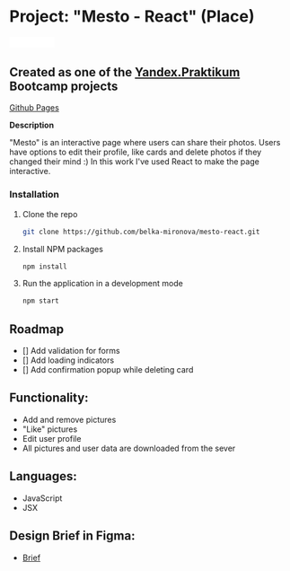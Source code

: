 # Project:  "Mesto - React" (Place)


<img src="src/images/mesto_icon.svg" alt="Logo" width="80" height="auto">


## Created as one of the [Yandex.Praktikum](https://praktikum.yandex.com/) Bootcamp projects

[Github Pages](https://belka-mironova.github.io/mesto-react/)

**Description**

"Mesto" is an interactive page where users can share their photos. Users have options to edit their profile, like cards and delete photos if they changed their mind :)
In this work  I've used React to make the page interactive. 

### Installation

1. Clone the repo
   ```sh
   git clone https://github.com/belka-mironova/mesto-react.git
   ```
2. Install NPM packages
   ```sh
   npm install
   ```
3. Run the application in a development mode
   ```sh
   npm start
   ```

## Roadmap

- [] Add validation for forms
- [] Add loading indicators
- [] Add confirmation popup while deleting card


## Functionality: 

* Add and remove pictures 
* "Like" pictures
* Edit user profile 
* All pictures and user data are downloaded from the sever

## Languages: 

* JavaScript 
* JSX

## Design Brief in Figma: 

* [Brief](https://www.figma.com/file/SLGf16iUspCIjC05qUi1dk/YP-project-4-mesto) 

